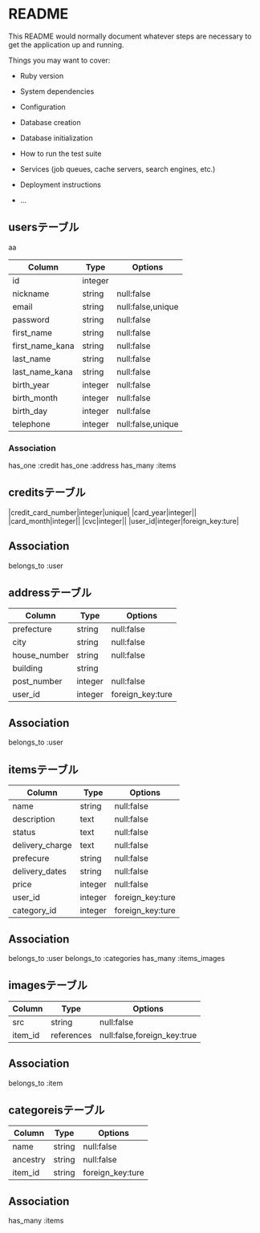 # README

This README would normally document whatever steps are necessary to get the
application up and running.

Things you may want to cover:

* Ruby version

* System dependencies

* Configuration

* Database creation

* Database initialization

* How to run the test suite

* Services (job queues, cache servers, search engines, etc.)

* Deployment instructions

* ...
## usersテーブル

aa

|Column|Type|Options|
|------|----|-------|
|id|integer| |
|nickname|string|null:false|
|email|string|null:false,unique|
|password|string|null:false|
|first_name|string|null:false|
|first_name_kana|string|null:false|
|last_name|string|null:false|
|last_name_kana|string|null:false|
|birth_year|integer|null:false|
|birth_month|integer|null:false|
|birth_day|integer|null:false|
|telephone|integer|null:false,unique|


### Association
has_one :credit
has_one :address
has_many :items



## creditsテーブル
|credit_card_number|integer|unique|
|card_year|integer||
|card_month|integer||
|cvc|integer||
|user_id|integer|foreign_key:ture|

## Association
belongs_to :user



## addressテーブル
|Column|Type|Options|
|------|----|-------|
|prefecture|string|null:false|
|city|string|null:false|
|house_number|string|null:false|
|building|string||
|post_number|integer|null:false|
|user_id|integer|foreign_key:ture|

## Association
belongs_to :user

## itemsテーブル
|Column|Type|Options|
|------|----|-------|
|name|string|null:false|
|description|text|null:false|
|status|text|null:false|
|delivery_charge|text|null:false|
|prefecure|string|null:false|
|delivery_dates|string|null:false|
|price|integer|null:false|
|user_id|integer|foreign_key:ture|
|category_id|integer|foreign_key:ture|
## Association
belongs_to :user
belongs_to :categories
has_many :items_images




## imagesテーブル
|Column|Type|Options|
|------|----|-------|
|src|string|null:false|
|item_id|references|null:false,foreign_key:true|

## Association
belongs_to :item

## categoreisテーブル
|Column|Type|Options|
|------|----|-------|
|name|string|null:false|
|ancestry|string|null:false|
|item_id|string|foreign_key:ture|

## Association
has_many :items

